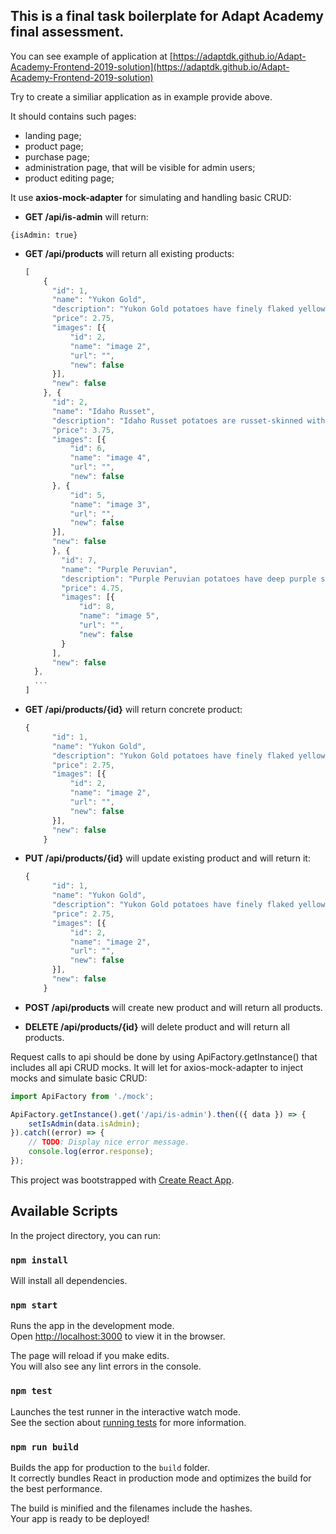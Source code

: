 ## This is a final task boilerplate for Adapt Academy final assessment.

You can see example of application at [https://adaptdk.github.io/Adapt-Academy-Frontend-2019-solution](https://adaptdk.github.io/Adapt-Academy-Frontend-2019-solution)

Try to create a similiar application as in example provide above.

It should contains such pages:
- landing page;
- product page;
- purchase page;
- administration page, that will be visible for admin users;
- product editing page;

It use **axios-mock-adapter** for simulating and handling basic CRUD:

-  **GET /api/is-admin** will return:

  ```{isAdmin: true}```

- **GET /api/products** will return all existing products:

  ```javascript
  [
      {
        "id": 1,
        "name": "Yukon Gold",
        "description": "Yukon Gold potatoes have finely flaked yellowish-white skin with light yellow flesh. They're bright, vegetal and slightly sweet, with a smooth, slightly waxy texture and moist flesh. They're best for boiling, baking and making French fries. They'll also stand up well to grilling, pan frying and roasting.",
        "price": 2.75,
        "images": [{
            "id": 2,
            "name": "image 2",
            "url": "",
            "new": false
        }],
        "new": false
      }, {
        "id": 2,
        "name": "Idaho Russet",
        "description": "Idaho Russet potatoes are russet-skinned with white flesh. They're what we typically imagine when we think of potatoes. They have a neutral potato flavor, a fluffy, creamy and soft texture, and are best for baking, mashing and making French fries. They're also very absorbent, so are great paired with butter and cream -- think mashed potatoes. Just don't try using Idaho Russets for potato salads, gratins or any dish that requires the potatoes to hold their shape.",
        "price": 3.75,
        "images": [{
            "id": 6,
            "name": "image 4",
            "url": "",
            "new": false
        }, {
            "id": 5,
            "name": "image 3",
            "url": "",
            "new": false
        }],
        "new": false
        }, {
          "id": 7,
          "name": "Purple Peruvian",
          "description": "Purple Peruvian potatoes have deep purple skin and flesh. The flesh is either uniform throughout or marbled with white and deep, inky purple. They're earthy and slightly nutty, with an almost buttery aftertaste. They have a dry and starchy texture and are best for boiling, baking, roasting, frying and grilling, although they should work in all dishes and preparations.",
          "price": 4.75,
          "images": [{
              "id": 8,
              "name": "image 5",
              "url": "",
              "new": false
          }
        ],
        "new": false
    },
    ...
  ]
  ```

- **GET /api/products/{id}** will return concrete product:

  ```javascript
  {
        "id": 1,
        "name": "Yukon Gold",
        "description": "Yukon Gold potatoes have finely flaked yellowish-white skin with light yellow flesh. They're bright, vegetal and slightly sweet, with a smooth, slightly waxy texture and moist flesh. They're best for boiling, baking and making French fries. They'll also stand up well to grilling, pan frying and roasting.",
        "price": 2.75,
        "images": [{
            "id": 2,
            "name": "image 2",
            "url": "",
            "new": false
        }],
        "new": false
      }
  ```

- **PUT /api/products/{id}** will update existing product and will return it:

  ```javascript
  {
        "id": 1,
        "name": "Yukon Gold",
        "description": "Yukon Gold potatoes have finely flaked yellowish-white skin with light yellow flesh. They're bright, vegetal and slightly sweet, with a smooth, slightly waxy texture and moist flesh. They're best for boiling, baking and making French fries. They'll also stand up well to grilling, pan frying and roasting.",
        "price": 2.75,
        "images": [{
            "id": 2,
            "name": "image 2",
            "url": "",
            "new": false
        }],
        "new": false
      }
  ```

- **POST /api/products** will create new product and will return all products. 
- **DELETE /api/products/{id}** will delete product and will return all products.

Request calls to api should be done by using ApiFactory.getInstance() that includes all api CRUD mocks. It will let for axios-mock-adapter to inject mocks and simulate basic CRUD:

```javascript
import ApiFactory from './mock';

ApiFactory.getInstance().get('/api/is-admin').then(({ data }) => {
    setIsAdmin(data.isAdmin);
}).catch((error) => {
    // TODO: Display nice error message.
    console.log(error.response);
});
```


This project was bootstrapped with [Create React App](https://github.com/facebook/create-react-app).

## Available Scripts

In the project directory, you can run:

### `npm install`

Will install all dependencies.

### `npm start`

Runs the app in the development mode.<br>
Open [http://localhost:3000](http://localhost:3000) to view it in the browser.

The page will reload if you make edits.<br>
You will also see any lint errors in the console.

### `npm test`

Launches the test runner in the interactive watch mode.<br>
See the section about [running tests](https://facebook.github.io/create-react-app/docs/running-tests) for more information.

### `npm run build`

Builds the app for production to the `build` folder.<br>
It correctly bundles React in production mode and optimizes the build for the best performance.

The build is minified and the filenames include the hashes.<br>
Your app is ready to be deployed!


